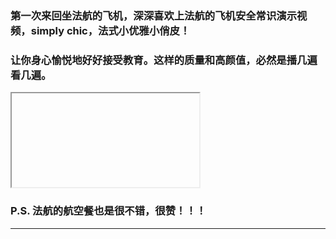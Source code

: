 <!-- 
.. link: 
.. description: 
.. tags: other
.. date: 2015/07/20 15:45:32
.. title: simply chic
.. slug: simply-chic
-->


### 第一次来回坐法航的飞机，深深喜欢上法航的飞机安全常识演示视频，simply chic，法式小优雅小俏皮！

### 让你身心愉悦地好好接受教育。这样的质量和高颜值，必然是播几遍看几遍。


<iframe  data-src="http://v.qq.com/iframe/player.html?vid=t0149b956nu" allowfullscreen=""></iframe>


### P.S. 法航的航空餐也是很不错，很赞！！！

 * * *